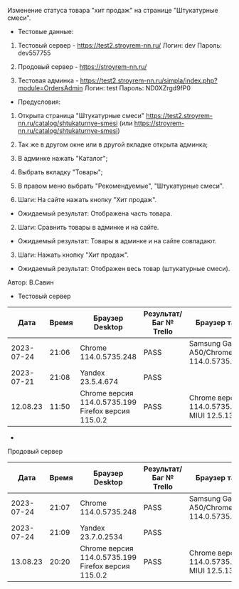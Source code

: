 Изменение статуса товара "хит продаж" на странице "Штукатурные смеси".

* Тестовые данные: 
1. Тестовый сервер - https://test2.stroyrem-nn.ru/
Логин: dev
Пароль: dev557755

2. Продовый сервер - https://stroyrem-nn.ru/

3. Тестовая админка - https://test2.stroyrem-nn.ru/simpla/index.php?module=OrdersAdmin
Логин: test
Пароль: ND0XZrgd9fP0

* Предусловия:
1. Открыта страница "Штукатурные смеси" https://test2.stroyrem-nn.ru/catalog/shtukaturnye-smesi (или https://stroyrem-nn.ru/catalog/shtukaturnye-smesi)

2. Так же в другом окне или в другой вкладке открыта админка;
3. В админке нажать "Каталог";
4. Выбрать вкладку "Товары";
5. В правом меню выбрать "Рекомендуемые", "Штукатурные смеси".

1. Шаги:
На сайте нажать кнопку "Хит продаж".

* Ожидаемый результат:
Отображена часть товара.

2. Шаги:
Сравнить товары в админке и на сайте.

* Ожидаемый результат:
Товары в админке и на сайте совпадают.

3. Шаги:
Нажать кнопку "Хит продаж".

* Ожидаемый результат:
Отображен весь товар (штукатурные смеси).

Автор: В.Савин


* Тестовый сервер 

| Дата | Время | Браузер Desktop| Результат/Баг № Trello| Браузер тач| Результат/Баг № Trello| Дата релиза |Имя |
| --- | --- | --- | --- | --- | --- | --- | --- | 
|2023-07-24 | 21:06 | Chrome 114.0.5735.248 | PASS | Samsung Galaxy A50/Chrome 114.0.5735.196 | PASS | 04.07.23 | Наталья К. | 
|2023-07-21 | 21:08 | Yandex 23.5.4.674 | PASS |  |  | 04.07.23 | Наталья К. |
 12.08.23 | 11:50 | Chrome версия 114.0.5735.199 Firefox версия 115.0.2 | PASS | Chrome версия 114.0.5735.196 MIUI 12.5.13 | PASS | 16.06.23 | Надежда |  

* 
Продовый сервер

| Дата | Время | Браузер Desktop| Результат/Баг № Trello| Браузер тач| Результат/Баг № Trello| Дата релиза |Имя |
| --- | --- | --- | --- | --- | --- | --- | --- | 
| 2023-07-24 | 21:07 | Chrome 114.0.5735.248 | PASS | Samsung Galaxy A50/Chrome 114.0.5735.196 | PASS | 04.07.23 | Наталья К. | 
| 2023-07-24 | 21:09 | Yandex 23.7.0.2534 | PASS |  |  | 04.07.23 | Наталья К. |
 13.08.23 | 20:20 | Chrome версия 114.0.5735.199 Firefox версия 115.0.2 | PASS | Chrome версия 114.0.5735.196 MIUI 12.5.13 | PASS | 13.08.23 | Надежда |  